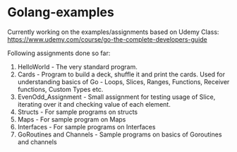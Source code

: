 # Golang-examples

Currently working on the examples/assignments based on Udemy Class: https://www.udemy.com/course/go-the-complete-developers-guide

Following assignments done so far:

1) HelloWorld - The very standard program.
2) Cards - Program to build a deck, shuffle it and print the cards. Used for understanding basics of Go - Loops, Slices, Ranges, Functions, Receiver functions, Custom Types etc.
3) EvenOdd_Assignment - Small assignment for testing usage of Slice, iterating over it and checking value of each element.
4) Structs - For sample programs on structs
5) Maps - For sample program on Maps
6) Interfaces - For sample programs on Interfaces
7) GoRoutines and Channels - Sample programs on basics of Goroutines and channels
